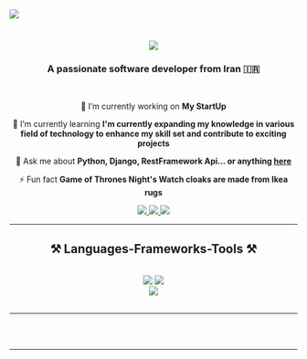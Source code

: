 <img align="center" src="https://external-content.duckduckgo.com/iu/?u=https%3A%2F%2Fmedia.giphy.com%2Fmedia%2F1qa9CGDeuEN2w%2Fgiphy.gif&f=1&nofb=1&ipt=3ef7a92a68cf42499d18ac2c2618a23047f51101d5f6f857025e7a1ae83f60b4&ipo=images" />

<h1 align="center">
    <img src="https://readme-typing-svg.herokuapp.com/?font=Righteous&size=35&center=true&vCenter=true&width=500&height=70&duration=4000&lines=Hi+There!+👋;+I'm+Amirhosein+Shojaei!;" />
</h1>

<h3 align="center">A passionate software developer from Iran 🇮🇷</h3>

<br/>

<div align="center">
 
 🔭 I’m currently working on **My StartUp**
 
 🌱 I’m currently learning **I'm currently expanding my knowledge in various field of technology to enhance my skill set and contribute to exciting projects**

💬 Ask me about **Python, Django, RestFramework Api... or anything [here](https://github.com/amirhoseinshojaei/amirhoseinshojaei/issues)**

⚡ Fun fact **Game of Thrones Night's Watch cloaks are made from Ikea rugs**

 </div>

 <div align="center"> 
  <a href="mailto:amirhoseinshojaeibu80@gmail.com">
    <img src="https://img.shields.io/badge/Gmail-333333?style=for-the-badge&logo=gmail&logoColor=red" />
  </a>
  <a href="https://linkedin.com/" target="_blank">
    <img src="https://img.shields.io/badge/LinkedIn-0077B5?style=for-the-badge&logo=linkedin&logoColor=white" target="_blank" />
  </a>
  <a href="https://amirhoseinshojaei.github.io" target="_blank">
     <img src="https://img.shields.io/badge/Portfolio-FF5722?style=for-the-badge&logo=todoist&logoColor=white" target="_blank" /> <!-- sqlite, safari, google-chrome are other good icon options -->
  </a>
</div>

<hr/>
 
<h2 align="center">⚒️ Languages-Frameworks-Tools ⚒️</h2>
<br/>
<div align="center">
    <img src="https://skillicons.dev/icons?i=html,css,vscode,github,git,pycharm,ubuntu,postman,stackoverflow,gitlab,docker" />
    <img src="https://skillicons.dev/icons?i=python,django,mysql,postgres,sqlite,selenium,rabbitmq,heroku,fastapi,bash" /><br>
    <img src="https://imgs.search.brave.com/KRYrQvCH4EGLTvjtu8vEl27EB_MxkwBsNwS2qN-qIc0/rs:fit:860:0:0/g:ce/aHR0cHM6Ly9sb2dv/ZGl4LmNvbS9sb2dv/LzIwODg5ODEucG5n"/>
</div>

<br/>
<hr/>



<br/><br/>

<hr/>

<br/>


